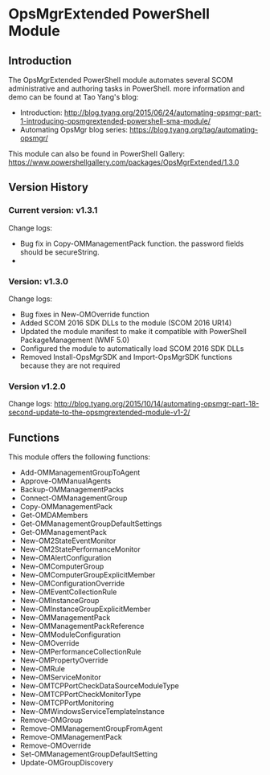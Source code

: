 # OpsMgrExtended PowerShell Module
## Introduction
The OpsMgrExtended PowerShell module automates several SCOM administrative and authoring tasks in PowerShell. more information and demo can be found at Tao Yang's blog:

* Introduction: http://blog.tyang.org/2015/06/24/automating-opsmgr-part-1-introducing-opsmgrextended-powershell-sma-module/
* Automating OpsMgr blog series: https://blog.tyang.org/tag/automating-opsmgr/

This module can also be found in PowerShell Gallery: https://www.powershellgallery.com/packages/OpsMgrExtended/1.3.0

## Version History

### Current version: v1.3.1
Change logs:
* Bug fix in Copy-OMManagementPack function. the password fields should be secureString.
* 
### Version: v1.3.0
Change logs:
* Bug fixes in New-OMOverride function
* Added SCOM 2016 SDK DLLs to the module (SCOM 2016 UR14)
* Updated the module manifest to make it compatible with PowerShell PackageManagement (WMF 5.0)
* Configured the module to automatically load SCOM 2016 SDK DLLs
* Removed Install-OpsMgrSDK and Import-OpsMgrSDK functions because they are not required

### Version v1.2.0
Change logs: http://blog.tyang.org/2015/10/14/automating-opsmgr-part-18-second-update-to-the-opsmgrextended-module-v1-2/


## Functions
This module offers the following functions:
* Add-OMManagementGroupToAgent
* Approve-OMManualAgents
* Backup-OMManagementPacks
* Connect-OMManagementGroup
* Copy-OMManagementPack
* Get-OMDAMembers
* Get-OMManagementGroupDefaultSettings
* Get-OMManagementPack  
* New-OM2StateEventMonitor
* New-OM2StatePerformanceMonitor
* New-OMAlertConfiguration
* New-OMComputerGroup
* New-OMComputerGroupExplicitMember
* New-OMConfigurationOverride
* New-OMEventCollectionRule
* New-OMInstanceGroup
* New-OMInstanceGroupExplicitMember
* New-OMManagementPack
* New-OMManagementPackReference
* New-OMModuleConfiguration
* New-OMOverride
* New-OMPerformanceCollectionRule
* New-OMPropertyOverride
* New-OMRule
* New-OMServiceMonitor
* New-OMTCPPortCheckDataSourceModuleType
* New-OMTCPPortCheckMonitorType
* New-OMTCPPortMonitoring
* New-OMWindowsServiceTemplateInstance
* Remove-OMGroup
* Remove-OMManagementGroupFromAgent
* Remove-OMManagementPack
* Remove-OMOverride
* Set-OMManagementGroupDefaultSetting
* Update-OMGroupDiscovery